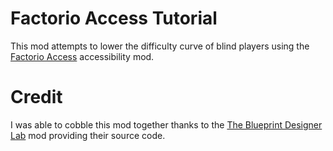 # Factorio Access Tutorial

This mod attempts to lower the difficulty curve of blind players using the [Factorio Access](https://github.com/Crimso777/Factorio-Access) accessibility mod.

# Credit

I was able to cobble this mod together thanks to the [The Blueprint Designer Lab](https://mods.factorio.com/mod/BlueprintLab_design) mod providing their source code.
